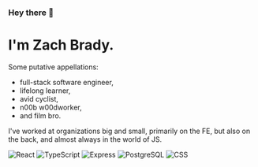 ### Hey there 👋

<!--
**zzzbra/zzzbra** is a ✨ _special_ ✨ repository because its `README.md` (this file) appears on your GitHub profile.

Here are some ideas to get you started:

- 🔭 I’m currently working on ...
- 🌱 I’m currently learning ...
- 👯 I’m looking to collaborate on ...
- 🌱 I’m currently learning ...
- 💬 Ask me about ...
- 📫 How to reach me: ...
- 😄 Pronouns: ...
- ⚡ Fun fact: ...
-->

# I'm Zach Brady.

Some putative appellations:

- full-stack software engineer, 
- lifelong learner, 
- avid cyclist, 
- n00b w00dworker, 
- and film bro. 

I've worked at organizations big and small, primarily on the FE, but also on the back, and almost always in the world of JS. 

![React](https://img.shields.io/badge/react-%2320232a.svg?style=for-the-badge&logo=react&logoColor=%2361DAFB)
![TypeScript](https://img.shields.io/badge/TypeScript-007ACC?style=for-the-badge&logo=typescript&logoColor=white)
![Express](https://img.shields.io/badge/express-FFFFFF?style=for-the-badge&logo=express&logoColor=000000)
![PostgreSQL](https://img.shields.io/badge/PostGres-%2320232a.svg?style=for-the-badge&logo=Postgresql&logoColor=%2361DAFB)
![CSS](https://img.shields.io/badge/CSS3-1572B6?style=for-the-badge&logo=css3&logoColor=white)
